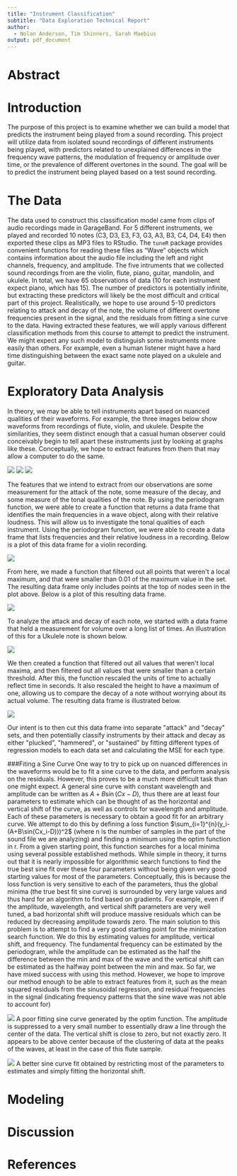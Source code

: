 ```yaml
---
title: "Instrument Classification"
subtitle: "Data Exploration Technical Report"
author: 
  - Nolan Anderson, Tim Shinners, Sarah Maebius
output: pdf_document
---
```



Abstract
==========

  

Introduction
==========

  The purpose of this project is to examine whether we can build a model that predicts the instrument being played from a sound recording. This project will utilize data from isolated sound recordings of different instruments being played, with predictors related to unexplained differences in the frequency wave patterns, the modulation of frequency or amplitude over time, or the prevalence of different overtones in the sound. The goal will be to predict the instrument being played based on a test sound recording.

The Data
==========

  The data used to construct this classification model came from clips of audio recordings made in GarageBand. For 5 different instruments, we played and recorded 10 notes (C3, D3, E3, F3, G3, A3, B3, C4, D4, E4) then exported these clips as MP3 files to RStudio. The `tuneR` package provides convenient functions for reading these files as “Wave” objects which contains information about the audio file including the left and right channels, frequency, and amplitude. The five intruments that we collected sound recordings from are the violin, flute, piano, guitar, mandolin, and ukulele. In total, we have 65 observations of data (10 for each instrument expect piano, which has 15). The number of predictors is potentially infinite, but extracting these predictors will likely be the most difficult and critical part of this project. Realistically, we hope to use around 5-10 predictors relating to attack and decay of the note, the volume of different overtone frequencies present in the signal, and the residuals from fitting a sine curve to the data. Having extracted these features, we will apply various different classification methods from this course to attempt to predict the instrument. We might expect any such model to distinguish some instruments more easily than others. For example, even a human listener might have a hard time distinguishing between the exact same note played on a ukulele and guitar.

Exploratory Data Analysis
==========
In theory, we may be able to tell instruments apart based on nuanced qualities of their waveforms. For example, the three images below show waveforms from recordings of flute, violin, and ukulele. Despite the similarities, they seem distinct enough that a casual human observer could conceivably begin to tell apart these instruments just by looking at graphs like these. Conceptually, we hope to extract features from them that may allow a computer to do the same.

  ![](images/flute.png)
  ![](images/violin.png)
  ![](images/ukulele.png)


  The features that we intend to extract from our observations are some measurement for the attack of the note, some measure of the decay, and some measure of the tonal qualities of the note. By using the periodogram function, we were able to create a function that returns a data frame that identifies the main frequencies in a wave object, along with their relative loudness. This will allow us to investigate the tonal qualities of each instrument. Using the periodogram function, we were able to create a data frame that lists frequencies and their relative loudness in a recording. Below is a plot of this data frame for a violin recording. 
  
  ![](images/PeriodogramViolin.png)

  From here, we made a function that filtered out all points that weren't a local maximum, and that were smaller than 0.01 of the maximum value in the set. The resulting data frame only includes points at the top of nodes seen in the plot above. Below is a plot of this resulting data frame. 

  ![](images/MainFrequencies.png)
  

  To analyze the attack and decay of each note, we started with a data frame that held a measurement for volume over a long list of times. An illustration of this for a Ukulele note is shown below. 
  
  ![](images/UkuleleNote.png)

  We then created a function that filtered out all values that weren't local maxima, and then filtered out all values that were smaller than a certain threshold. After this, the function rescaled the units of time to actually reflect time in seconds. It also rescaled the height to have a maximum of one, allowing us to compare the decay of a note without worrying about its actual volume. The resulting data frame is illustrated below. 

  ![](images/localMaxima.png)

  Our intent is to then cut this data frame into separate "attack" and "decay" sets, and then potentially classify instruments by their attack and decay as either "plucked", "hammered", or "sustained" by fitting different types of regression models to each data set and calculating the MSE for each type. 

###Fiting a Sine Curve
  One way to try to pick up on nuanced differences in the waveforms would be to fit a sine curve to the data, and perform analysis on the residuals. However, this proves to be a much more difficult task than one might expect. A general sine curve with constant wavelength and amplitude can be written as $A+B\sin(Cx-D)$, thus there are at least four parameters to estimate which can be thought of as the horizontal and vertical shift of the curve, as well as controls for wavelength and amplitude. Each of these parameters is necessary to obtain a good fit for an arbitrary curve. We attempt to do this by defining a loss function $\sum_{i=1}^{n}(y_i-(A+B\sin(Cx_i-D)))^2$ (where n is the number of samples in the part of the sound file we are analyzing) and finding a minimum using the optim function in r. From a given starting point, this function searches for a local minima using several possible established methods. While simple in theory, it turns out that it is nearly impossible for algorithmic search functions to find the true best sine fit over these four parameters without being given very good starting values for most of the parameters. Conceptually, this is because the loss function is very sensitive to each of the parameters, thus the global minima (the true best fit sine curve) is surrounded by very large values and thus hard for an algorithm to find based on gradients. For example, even if the amplitude, wavelength, and vertical shift parameters are very well tuned, a bad horizontal shift will produce massive residuals which can be reduced by decreasing amplitude towards zero. 
  The main solution to this problem is to attempt to find a very good starting point for the minimization search function. We do this by estimating values for amplitude, vertical shift, and frequency. The fundamental frequency can be estimated by the periodogram, while the amplitude can be estimated as the half the difference between the min and max of the wave and the vertical shift can be estimated as the halfway point between the min and max. So far, we have mixed success with using this method. However, we hope to improve our method enough to be able to extract features from it, such as the mean squared residuals from the sinusoidal regression, and residual frequencies in the signal (indicating frequency patterns that the sine wave was not able to account for)


  ![](images/PoorSineCurve.png)
A poor fitting sine curve generated by the optim function. The amplitude is suppressed to a very small number to essentially draw a line through the center of the data. The vertical shift is close to zero, but not exactly zero. It appears to be above center because of the clustering of data at the peaks of the waves, at least in the case of this flute sample.

  ![](images/BetterSineCurve.png)
A better sine curve fit obtained by restricting most of the parameters to estimates and simply fitting the horizontal shift.

Modeling
==========


Discussion
==========


References
==========